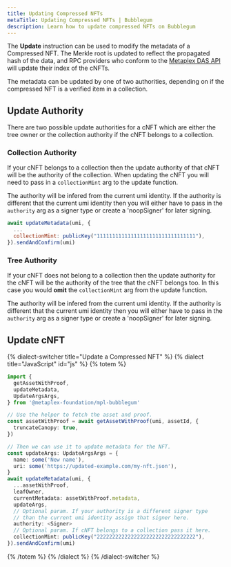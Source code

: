 ```yaml
---
title: Updating Compressed NFTs
metaTitle: Updating Compressed NFTs | Bubblegum
description: Learn how to update compressed NFTs on Bubblegum
---
```


The **Update** instruction can be used to modify the metadata of a Compressed NFT. The Merkle root is updated to reflect the propagated hash of the data, and RPC providers who conform to the [Metaplex DAS API](https://github.com/metaplex-foundation/digital-asset-standard-api) will update their index of the cNFTs.

The metadata can be updated by one of two authorities, depending on if the compressed NFT is a verified item in a collection.

## Update Authority

There are two possible update authorities for a cNFT which are either the tree owner or the collection authority if the cNFT belongs to a collection.

### Collection Authority

If your cNFT belongs to a collection then the update authority of that cNFT will be the authority of the collection. When updating the cNFT you will need to pass in a `collectionMint` arg to the update function.

The authority will be infered from the current umi identity. If the authority is different that the current umi identity then you will either have to pass in the `authority` arg as a signer type or create a 'noopSigner' for later signing.

```js
await updateMetadata(umi, {
  ...
  collectionMint: publicKey("11111111111111111111111111111111"),
}).sendAndConfirm(umi)
```

### Tree Authority

If your cNFT does not belong to a collection then the update authority for the cNFT will be the authority of the tree that the cNFT belongs too. In this case you would **omit** the `collectionMint` arg from the update function.

The authority will be infered from the current umi identity. If the authority is different that the current umi identity then you will either have to pass in the `authority` arg as a signer type or create a 'noopSigner' for later signing.

## Update cNFT

{% dialect-switcher title="Update a Compressed NFT" %}
{% dialect title="JavaScript" id="js" %}
{% totem %}

```ts
import {
  getAssetWithProof,
  updateMetadata,
  UpdateArgsArgs,
} from '@metaplex-foundation/mpl-bubblegum'

// Use the helper to fetch the asset and proof.
const assetWithProof = await getAssetWithProof(umi, assetId, {
  truncateCanopy: true,
})

// Then we can use it to update metadata for the NFT.
const updateArgs: UpdateArgsArgs = {
  name: some('New name'),
  uri: some('https://updated-example.com/my-nft.json'),
}
await updateMetadata(umi, {
  ...assetWithProof,
  leafOwner,
  currentMetadata: assetWithProof.metadata,
  updateArgs,
  // Optional param. If your authority is a different signer type 
  // than the current umi identity assign that signer here.
  authority: <Signer>
  // Optional param. If cNFT belongs to a collection pass it here.
  collectionMint: publicKey("22222222222222222222222222222222"),
}).sendAndConfirm(umi)
```

{% /totem %}
{% /dialect %}
{% /dialect-switcher %}
